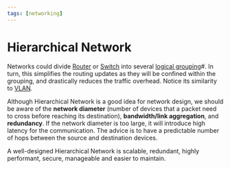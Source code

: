 ```yaml
---
tags: [networking]
---
```


# Hierarchical Network

Networks could divide [Router](202207061800.md) or [Switch](202207051907.md)
into several [logical grouping](202207071149.md)#. In turn, this simplifies the
routing updates as they will be confined within the grouping, and drastically
reduces the traffic overhead. Notice its similarity to [VLAN](202207061741.md).

Although Hierarchical Network is a good idea for network design, we should be
aware of the **network diameter** (number of devices that a packet need to cross
before reaching its destination), **bandwidth/link aggregation**, and
**redundancy**. If the network diameter is too large, it will introduce high
latency for the communication. The advice is to have a predictable number of
hops between the source and destination devices.

A well-designed Hierarchical Network is scalable, redundant, highly performant,
secure, manageable and easier to maintain.
